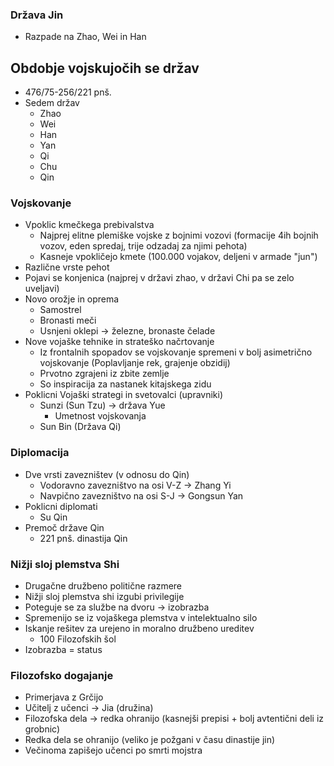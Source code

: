 ### Država Jin
- Razpade na Zhao, Wei in Han

## Obdobje vojskujočih se držav
- 476/75-256/221 pnš.
- Sedem držav
	- Zhao
	- Wei
	- Han
	- Yan
	- Qi
	- Chu
	- Qin

### Vojskovanje
- Vpoklic kmečkega prebivalstva
	- Najprej elitne plemiške vojske z bojnimi vozovi (formacije 4ih bojnih vozov, eden spredaj, trije odzadaj za njimi pehota)
	- Kasneje vpokličejo kmete (100.000 vojakov, deljeni v armade "jun")
- Različne vrste pehot
- Pojavi se konjenica (najprej v državi zhao, v državi Chi pa se zelo uveljavi)
- Novo orožje in oprema
	- Samostrel
	- Bronasti meči 
	- Usnjeni oklepi -> železne, bronaste čelade
- Nove vojaške tehnike in strateško načrtovanje
	- Iz frontalnih spopadov se vojskovanje spremeni v bolj asimetrično vojskovanje (Poplavljanje rek, grajenje obzidij)
	- Prvotno zgrajeni iz zbite zemlje
	- So inspiracija za nastanek kitajskega zidu
- Poklicni Vojaški strategi in svetovalci (upravniki)
	- Sunzi (Sun Tzu) -> država Yue
		- Umetnost vojskovanja
	- Sun Bin (Država Qi)

### Diplomacija
- Dve vrsti zavezništev (v odnosu do Qin)
	- Vodoravno zavezništvo na osi V-Z -> Zhang Yi
	- Navpično zavezništvo na osi S-J -> Gongsun Yan
- Poklicni diplomati
	- Su Qin
- Premoč države Qin
	- 221 pnš. dinastija Qin

### Nižji sloj plemstva Shi
- Drugačne družbeno politične razmere
- Nižji sloj plemstva shi izgubi privilegije
- Poteguje se za službe na dvoru -> izobrazba
- Spremenijo se iz vojaškega plemstva v intelektualno silo
- Iskanje rešitev za urejeno in moralno družbeno ureditev
	- 100 Filozofskih šol
- Izobrazba = status

### Filozofsko dogajanje
- Primerjava z Grčijo
- Učitelj z učenci -> Jia (družina)
- Filozofska dela -> redka ohranijo (kasnejši prepisi + bolj avtentični deli iz grobnic)
- Redka dela se ohranijo (veliko je požgani v času dinastije jin)
- Večinoma zapišejo učenci po smrti mojstra